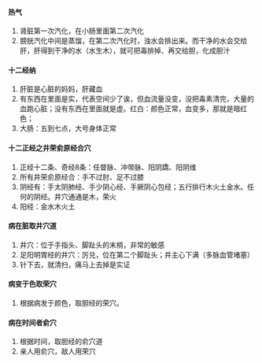 #### 热气
1. 肾脏第一次汽化，在小肠里面第二次汽化
2. 膀胱汽化中间是蒸馏，在第二次汽化时，浊水会排出来。而干净的水会交给肝，肝得到干净的水（水生木），就可把毒排掉、再交给胆，化成胆汁
#### 十二经纳
1. 肝脏是心脏的妈妈，肝藏血
2. 有东西在里面是实，代表空间少了诶，但血流量没变，没把毒素清完，大量的血跑心脏；没有东西在里面就是虚。红白：颜色正常，血变多，那就是暗红色；
3. 大肠：五到七点，大号身体正常
#### 十二正经之井荣俞原经合穴
1. 正经十二条、奇经8条：任督脉、冲带脉、阳阴蹻、阳阴维
2. 所有井荣俞原经合：手不过肘、足不过膝
3. 阴经有：手太阴肺经、手少阴心经、手厥阴心包经；五行排行木火土金水。任何的阴经。井穴通通是木，荣火
4. 阳经：金水木火土
#### 病在脏取井穴道
1. 井穴：位于手指头、脚趾头的末梢，非常的敏感
2. 足阳明胃经的井穴：厉兑，位在第二个脚趾头；井主心下满（多脉血管堵塞）
3. 针下去，就清扫，痛马上去掉是实证
#### 病变于色取荣穴
1. 根据病发于颜色，取胆经的荣穴。
#### 病在时间者俞穴
1. 根据时间，取胆经的俞穴道
2. 亲人用俞穴，敌人用荣穴
